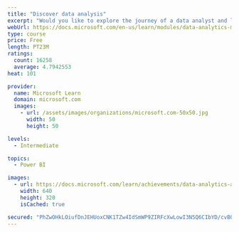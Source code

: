 ```yaml
---
title: "Discover data analysis"
excerpt: "Would you like to explore the journey of a data analyst and learn how a data analyst tells a story with data? In this module, you will explore the different roles in data and learn the different tasks of a data analyst."
webUrl: https://docs.microsoft.com/en-us/learn/modules/data-analytics-microsoft/
type: course
price: Free
length: PT23M
ratings:
  count: 16258
  average: 4.7942553
heat: 101

provider:
  name: Microsoft Learn
  domain: microsoft.com
  images:
    - url: /assets/images/organizations/microsoft.com-50x50.jpg
      width: 50
      height: 50

levels:
  - Intermediate

topics:
  - Power BI

images:
  - url: https://docs.microsoft.com/learn/achievements/data-analytics-and-microsoft-social.png
    width: 640
    height: 320
    isCached: true

secured: "PhZwOHkLOiufDnJEHUoxCNK1TZw4IdSmWP9ZIRFcXwLowI3N5Q6CIbYD/cvBQetlZ9WQz6TjI+sKq5jZnoECvFaEaBC8vSyvDAWqi4+ot08nwsGb8FEzFJ2KXJ7Q/Xx2yRTWyojoCDlVjgJEogNT1XyfEqbpmRhVpSNWYhHw9zRRCeQAvvp8TxG3ExMsZtdcO14yJLhvQy8/YN3yax/4cA8OuOgpylhWKYG4HA5PdCNNxSv1EoFpnPk1mrCrQdGt4vm4MwsjlV9pMlRsfFSlSwbQRq/UQdu8AmilG+PxI2mPDfPp2QqJqbKIotPVe299cs/gwXgZk3IYdZA1mK67gQq4c6+M2O+au51dMsEQf4xkFrcatbOpHTT4ZMG/s/2QPBECp1HspT/mDw8USmqOjZIn23tDDinyqaCVCEespGk5IIE93XMzao9VO6DcKDyR;Oo4o9bYofuL+KPqqw5N11Q=="
---
```



